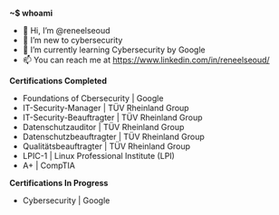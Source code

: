 <b>~$ whoami</b>
- 👋 Hi, I’m @reneelseoud
- 👀 I’m new to cybersecurity
- 📖 I’m currently learning Cybersecurity by Google
- 📫 You can reach me at https://www.linkedin.com/in/reneelseoud/

<b>Certifications Completed</b>
- Foundations of Cbersecurity | Google
- IT-Security-Manager | TÜV Rheinland Group
- IT-Security-Beauftragter | TÜV Rheinland Group
- Datenschutzauditor | TÜV Rheinland Group
- Datenschutzbeauftragter | TÜV Rheinland Group
- Qualitätsbeauftragter | TÜV Rheinland Group
- LPIC-1 | Linux Professional Institute (LPI)
- A+ | CompTIA

<b>Certifications In Progress</b>
- Cybersecurity | Google

<!---
reneelseoud/reneelseoud is a ✨ special ✨ repository because its `README.md` (this file) appears on your GitHub profile.
You can click the Preview link to take a look at your changes.
--->

